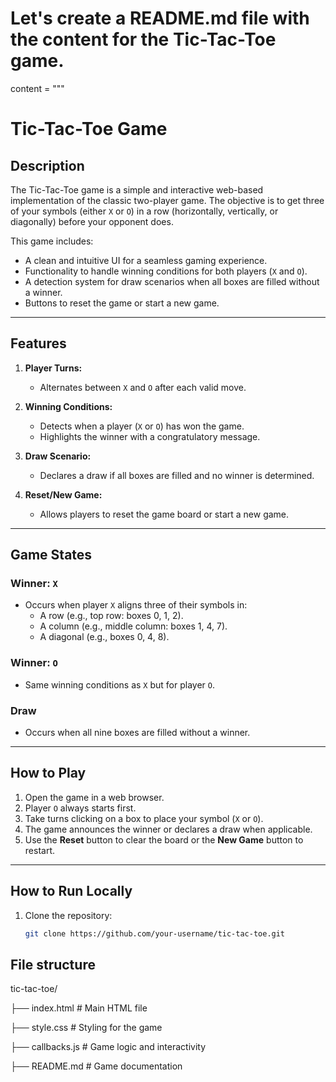 # Let's create a README.md file with the content for the Tic-Tac-Toe game.

content = """
# Tic-Tac-Toe Game

## Description
The Tic-Tac-Toe game is a simple and interactive web-based implementation of the classic two-player game. The objective is to get three of your symbols (either `X` or `O`) in a row (horizontally, vertically, or diagonally) before your opponent does.

This game includes:  
- A clean and intuitive UI for a seamless gaming experience.  
- Functionality to handle winning conditions for both players (`X` and `O`).  
- A detection system for draw scenarios when all boxes are filled without a winner.  
- Buttons to reset the game or start a new game.  

---

## Features
1. **Player Turns:**  
   - Alternates between `X` and `O` after each valid move.  

2. **Winning Conditions:**  
   - Detects when a player (`X` or `O`) has won the game.  
   - Highlights the winner with a congratulatory message.  

3. **Draw Scenario:**  
   - Declares a draw if all boxes are filled and no winner is determined.  

4. **Reset/New Game:**  
   - Allows players to reset the game board or start a new game.  

---

## Game States

### Winner: `X`
- Occurs when player `X` aligns three of their symbols in:  
  - A row (e.g., top row: boxes 0, 1, 2).  
  - A column (e.g., middle column: boxes 1, 4, 7).  
  - A diagonal (e.g., boxes 0, 4, 8).  

### Winner: `O`
- Same winning conditions as `X` but for player `O`.  

### Draw
- Occurs when all nine boxes are filled without a winner.  

---

## How to Play
1. Open the game in a web browser.  
2. Player `O` always starts first.  
3. Take turns clicking on a box to place your symbol (`X` or `O`).  
4. The game announces the winner or declares a draw when applicable.  
5. Use the **Reset** button to clear the board or the **New Game** button to restart.  

---

## How to Run Locally

1. Clone the repository:  
   ```bash
   git clone https://github.com/your-username/tic-tac-toe.git

## File structure


tic-tac-toe/

├── index.html      # Main HTML file

├── style.css       # Styling for the game

├── callbacks.js    # Game logic and interactivity

├── README.md       # Game documentation
